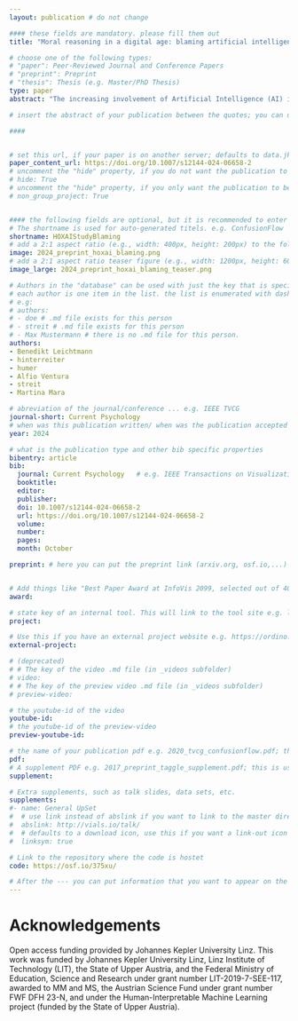 ```yaml
---
layout: publication # do not change

#### these fields are mandatory. please fill them out
title: "Moral reasoning in a digital age: blaming artificial intelligence for incorrect high-risk decisions"

# choose one of the following types:
# "paper": Peer-Reviewed Journal and Conference Papers
# "preprint": Preprint
# "thesis": Thesis (e.g. Master/PhD Thesis)
type: paper
abstract: "The increasing involvement of Artificial Intelligence (AI) in moral decision situations raises the possibility of users attributing blame to AI-based systems for negative outcomes. In two experimental studies with a total of N = 911 participants, we explored the attribution of blame and underlying moral reasoning. Participants had to classify mushrooms in pictures as edible or poisonous with support of an AI-based app. Afterwards, participants read a fictitious scenario in which a misclassification due to an erroneous AI recommendation led to the poisoning of a person. In the first study, increased system transparency through explainable AI techniques reduced blaming of AI. A follow-up study showed that attribution of blame to each actor in the scenario depends on their perceived obligation and capacity to prevent such an event. Thus, blaming AI is indirectly associated with mind attribution and blaming oneself is associated with the capability to recognize a wrong classification. We discuss implications for future research on moral cognition in the context of human–AI interaction." 

# insert the abstract of your publication between the quotes; you can use html e.g. to make links (<a></a>) or generate bold (<b></b>) etc. text 

####


# set this url, if your paper is on another server; defaults to data.jku-vds-lab.at
paper_content_url: https://doi.org/10.1007/s12144-024-06658-2
# uncomment the "hide" property, if you do not want the publication to be displayed on the website (usually you don't need this)
# hide: True
# uncomment the "hide" property, if you only want the publication to be displayed on your personal page (i.e. publications where you contributed, but does not have anything to do with the Vis Group e.g. Master Thesis,...)
# non_group_project: True


#### the following fields are optional, but it is recommended to enter as much information as possible
# The shortname is used for auto-generated titels. e.g. ConfusionFlow
shortname: HOXAIStudyBlaming
# add a 2:1 aspect ratio (e.g., width: 400px, height: 200px) to the folder /assets/images/papers/ e.g. 2020_tvcg_confusionflow.png
image: 2024_preprint_hoxai_blaming.png
# add a 2:1 aspect ratio teaser figure (e.g., width: 1200px, height: 600px) to the folder /assets/images/papers/ e.g. 2020_tvcg_confusionflow_teaser.png
image_large: 2024_preprint_hoxai_blaming_teaser.png

# Authors in the "database" can be used with just the key that is specified in the corresponding .md file (usually it is the lastname in lower case e.g. doe). Authors that do not have an individual page here should be stated with their full name (e.g. John Doe)
# each author is one item in the list. the list is enumerated with dashes ("-")
# e.g:
# authors:
# - doe # .md file exists for this person
# - streit # .md file exists for this person
# - Max Mustermann # there is no .md file for this person.
authors:
- Benedikt Leichtmann
- hinterreiter
- humer
- Alfio Ventura
- streit
- Martina Mara

# abreviation of the journal/conference ... e.g. IEEE TVCG
journal-short: Current Psychology
# when was this publication written/ when was the publication accepted (e.g. 2020)
year: 2024

# what is the publication type and other bib specific properties
bibentry: article
bib:
  journal: Current Psychology	# e.g. IEEE Transactions on Visualization and Computer Graphics (to appear)
  booktitle:
  editor:
  publisher:
  doi: 10.1007/s12144-024-06658-2
  url: https://doi.org/10.1007/s12144-024-06658-2
  volume: 
  number: 
  pages: 
  month: October

preprint: # here you can put the preprint link (arxiv.org, osf.io,...) e.g. https://arxiv.org/abs/1910.00969


# Add things like "Best Paper Award at InfoVis 2099, selected out of 4000 submissions"
award:

# state key of an internal tool. This will link to the tool site e.g. lineup (usually not needed)
project: 

# Use this if you have an external project website e.g. https://ordino.caleydoapp.org/
external-project:

# (deprecated)
# # The key of the video .md file (in _videos subfolder)
# video: 
# # The key of the preview video .md file (in _videos subfolder)
# preview-video:

# the youtube-id of the video
youtube-id: 
# the youtube-id of the preview-video
preview-youtube-id: 

# the name of your publication pdf e.g. 2020_tvcg_confusionflow.pdf; this is usually uploaded to the caleydo aws server
pdf:
# A supplement PDF e.g. 2017_preprint_taggle_supplement.pdf; this is usually uploaded to the caleydo aws server
supplement: 

# Extra supplements, such as talk slides, data sets, etc.
supplements:
#- name: General UpSet
#  # use link instead of abslink if you want to link to the master directory
#  abslink: http://vials.io/talk/
#  # defaults to a download icon, use this if you want a link-out icon
#  linksym: true

# Link to the repository where the code is hostet
code: https://osf.io/375xu/

# After the --- you can put information that you want to appear on the website using markdown formatting or HTML. A good example are acknowledgements, extra references, an erratum, etc.
---
```


# Acknowledgements

Open access funding provided by Johannes Kepler University Linz. This work was funded by Johannes Kepler University Linz, Linz Institute of Technology (LIT), the State of Upper Austria, and the Federal Ministry of Education, Science and Research under grant number LIT-2019-7-SEE-117, awarded to MM and MS, the Austrian Science Fund under grant number FWF DFH 23-N, and under the Human-Interpretable Machine Learning project (funded by the State of Upper Austria).
